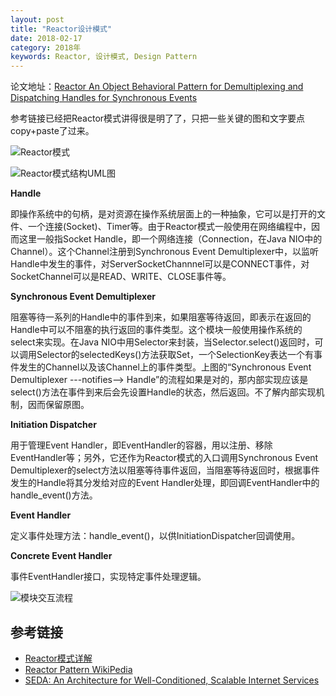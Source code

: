 ```yaml
---
layout: post
title: "Reactor设计模式"
date: 2018-02-17
category: 2018年
keywords: Reactor, 设计模式, Design Pattern
---
```


论文地址：[Reactor An Object Behavioral Pattern for Demultiplexing and Dispatching Handles for Synchronous Events](http://www.dre.vanderbilt.edu/%7Eschmidt/PDF/reactor-siemens.pdf)

参考链接已经把Reactor模式讲得很是明了了，只把一些关键的图和文字要点copy+paste了过来。

![Reactor模式](http://www.blogjava.net/images/blogjava_net/dlevin/Reactor_Simple.png)

![Reactor模式结构UML图](http://www.blogjava.net/images/blogjava_net/dlevin/Reactor_Structures.png)

**Handle**

即操作系统中的句柄，是对资源在操作系统层面上的一种抽象，它可以是打开的文件、一个连接(Socket)、Timer等。由于Reactor模式一般使用在网络编程中，因而这里一般指Socket Handle，即一个网络连接（Connection，在Java NIO中的Channel）。这个Channel注册到Synchronous Event Demultiplexer中，以监听Handle中发生的事件，对ServerSocketChannnel可以是CONNECT事件，对SocketChannel可以是READ、WRITE、CLOSE事件等。

**Synchronous Event Demultiplexer**

阻塞等待一系列的Handle中的事件到来，如果阻塞等待返回，即表示在返回的Handle中可以不阻塞的执行返回的事件类型。这个模块一般使用操作系统的select来实现。在Java NIO中用Selector来封装，当Selector.select()返回时，可以调用Selector的selectedKeys()方法获取Set<SelectionKey>，一个SelectionKey表达一个有事件发生的Channel以及该Channel上的事件类型。上图的“Synchronous Event Demultiplexer ---notifies--> Handle”的流程如果是对的，那内部实现应该是select()方法在事件到来后会先设置Handle的状态，然后返回。不了解内部实现机制，因而保留原图。

**Initiation Dispatcher**

用于管理Event Handler，即EventHandler的容器，用以注册、移除EventHandler等；另外，它还作为Reactor模式的入口调用Synchronous Event Demultiplexer的select方法以阻塞等待事件返回，当阻塞等待返回时，根据事件发生的Handle将其分发给对应的Event Handler处理，即回调EventHandler中的handle_event()方法。

**Event Handler**

定义事件处理方法：handle_event()，以供InitiationDispatcher回调使用。

**Concrete Event Handler**

事件EventHandler接口，实现特定事件处理逻辑。

![模块交互流程](http://www.blogjava.net/images/blogjava_net/dlevin/Reactor_Sequence.png)

## 参考链接

* [Reactor模式详解](http://www.blogjava.net/DLevin/archive/2015/09/02/427045.html)
* [Reactor Pattern WikiPedia](https://en.wikipedia.org/wiki/Reactor_pattern#cite_ref-1)
* [SEDA: An Architecture for Well-Conditioned, Scalable Internet Services](http://nms.lcs.mit.edu/~kandula/projects/killbots/killbots_files/seda-sosp01.pdf)

